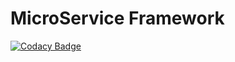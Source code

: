 # MicroService Framework

[![Codacy Badge](https://api.codacy.com/project/badge/Grade/f5e6fa2bce044c2f8b50e1ebfacd432b)](https://app.codacy.com/manual/amit.kurud/msf?utm_source=github.com&utm_medium=referral&utm_content=amitkurud/msf&utm_campaign=Badge_Grade_Dashboard)
